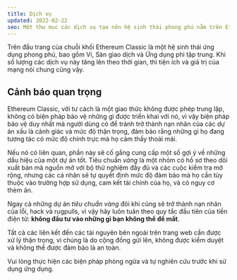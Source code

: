 ```yaml
---
title: Dịch vụ
updated: 2022-02-22
seo: Một thư mục các dịch vụ tạo nên hệ sinh thái phong phú nằm trên Ethereum Classic, bao gồm Ví, Sàn giao dịch và Ứng dụng phi tập trung.
---
```


Trên đầu trang của chuỗi khối Ethereum Classic là một hệ sinh thái ứng dụng phong phú, bao gồm Ví, Sàn giao dịch và Ứng dụng phi tập trung. Khi số lượng các dịch vụ này tăng lên theo thời gian, thì tiện ích và giá trị của mạng nói chung cũng vậy.

## Cảnh báo quan trọng

Ethereum Classic, với tư cách là một giao thức không được phép trung lập, không có biện pháp bảo vệ những gì được triển khai với nó, vì vậy biện pháp bảo vệ duy nhất mà người dùng có để tránh trở thành nạn nhân của các dự án xấu là cảnh giác và mức độ thận trọng, đảm bảo rằng những gì họ đang tương tác có mức độ chính trực mà họ cảm thấy thoải mái.

Nếu nó có liên quan, phần này sẽ cố gắng cung cấp một số gợi ý về những dấu hiệu của một dự án tốt. Tiêu chuẩn _vàng_ là một nhóm có hồ sơ theo dõi xuất bản mã nguồn mở với bộ thử nghiệm đầy đủ và các cuộc kiểm tra mở rộng, nhưng các cá nhân sẽ tự quyết định mức độ đảm bảo mà họ cần tùy thuộc vào trường hợp sử dụng, cam kết tài chính của họ, và có nguy cơ thèm ăn.

Ngay cả những dự án _tiêu chuẩn vàng_ đôi khi cũng sẽ trở thành nạn nhân của lỗi, hack và rugpulls, vì vậy hãy luôn tuân theo quy tắc đầu tiên của tiền điện tử: **không đầu tư vào những gì bạn không thể để mất**.

Tất cả các liên kết đến các tài nguyên bên ngoài trên trang web cần được xử lý thận trọng, vì chúng là do cộng đồng gửi lên, không được kiểm duyệt và không thể được đảm bảo là an toàn.

Vui lòng thực hiện các biện pháp phòng ngừa và tự nghiên cứu trước khi sử dụng ứng dụng.
